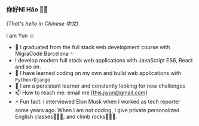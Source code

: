### 你好Nǐ Hǎo 👋🏼
*(That's hello in Chinese 中文)* 

I am Yun :relaxed:

- 🌱 I graduated from the full stack web development course with MigraCode Barcelona :sparkles:
- I develop modern full stack web applications with JavaScript ES6, React and so on.
- :rocket: I have learned coding on my own and build web applications with ```Python/Django```
- :purple_heart: I am a persistant learner and constantly looking for new challenges
- 📫 How to reach me: email me [this.jiyun@gmail.com]
- ⚡ Fun fact: I interviewed Elon Musk when I worked as tech reporter some years ago. When I am not coding, I give private personalized English classes👩🏻‍🏫, and climb rocks🧗🏻‍♀️. 
